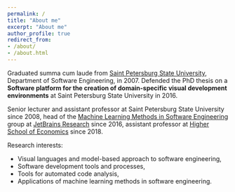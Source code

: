 ```yaml
---
permalink: /
title: "About me"
excerpt: "About me"
author_profile: true
redirect_from:
- /about/
- /about.html
---
```


Graduated summa cum laude from [Saint Petersburg State University](https://english.spbu.ru/), Department of Software Engineering, in 2007. Defended the PhD thesis on a __Software platform for the creation of domain-specific visual development environments__ at Saint Petersburg State University in 2016.

Senior lecturer and assistant professor at Saint Petersburg State University since 2008, head of the [Machine Learning Methods in Software Engineering](https://research.jetbrains.org/groups/ml_methods/) group at [JetBrains Research](https://research.jetbrains.org/) since 2016, assistant professor at [Higher School of Economics](https://www.hse.ru/en/) since 2018.

Research interests:
* Visual languages and model-based approach to software engineering,
* Software development tools and processes,
* Tools for automated code analysis,
* Applications of machine learning methods in software engineering.
